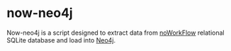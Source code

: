 # now-neo4j
Now-neo4j is a script designed to extract data from [noWorkFlow](https://github.com/gems-uff/noworkflow) relational SQLite database and load into [Neo4j](https://neo4j.com/).
